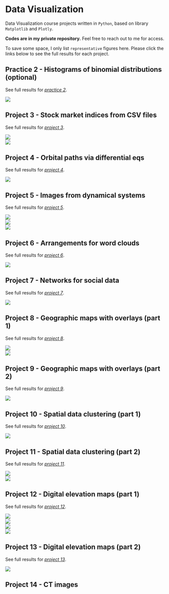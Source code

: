 # Data Visualization
Data Visualization course projects written in `Python`, based on library `Matplotlib` and `Plotly`. 

**Codes are in my private repository.** Feel free to reach out to me for access.

To save some space, I only list `representative` figures here. Please click the links below to see the full results for each project.

## Practice 2 - Histograms of binomial distributions (optional)
See full results for *[practice 2](markdowns/Project2.md)*. 

![](figures/Project2_fig3.png) 

## Project 3 - Stock market indices from CSV files
See full results for *[project 3](markdowns/Project3.md)*. 

![](figures/Project3_fig4.png) \
![](figures/Project3_fig5.png) 

## Project 4 - Orbital paths via differential eqs
See full results for *[project 4](markdowns/Project4.md)*. 

![](figures/Project4_fig9.gif) 

## Project 5 - Images from dynamical systems
See full results for *[project 5](markdowns/Project5.md)*. 

![](figures/Project5_fig1.png) \
![](figures/Project5_fig3.png) \
![](figures/Project5_fig6.png) 

## Project 6 - Arrangements for word clouds
See full results for *[project 6](markdowns/Project6.md)*. 

![](figures/Project6_fig9.png)

## Project 7 - Networks for social data
See full results for *[project 7](markdowns/Project7.md)*. 

![](figures/Project7_fig15.png) 

## Project 8 - Geographic maps with overlays (part 1)
See full results for *[project 8](markdowns/Project8.md)*. 

![](figures/Project8_fig4.png) \
![](figures/Project8_fig7.png)

## Project 9 - Geographic maps with overlays (part 2)
See full results for *[project 9](markdowns/Project9.md)*. 

![](figures/Project9_fig4.png) 

## Project 10 - Spatial data clustering (part 1)
See full results for *[project 10](markdowns/Project10.md)*. 

![](figures/Project10_fig4.png)

## Project 11 - Spatial data clustering (part 2)
See full results for *[project 11](markdowns/Project11.md)*. 

![](figures/Project11_fig4.png) \
![](figures/Project11_fig6.png) 

## Project 12 - Digital elevation maps (part 1)
See full results for *[project 12](markdowns/Project12.md)*. 

![](figures/Project12_fig5.png) \
![](figures/Project12_fig6.png) \
![](figures/Project12_fig9.png) \
![](figures/Project12_fig12.png) 

## Project 13 - Digital elevation maps (part 2)
See full results for *[project 13](markdowns/Project13.md)*. 

![](figures/Project13_fig7.png) 

## Project 14 - CT images
